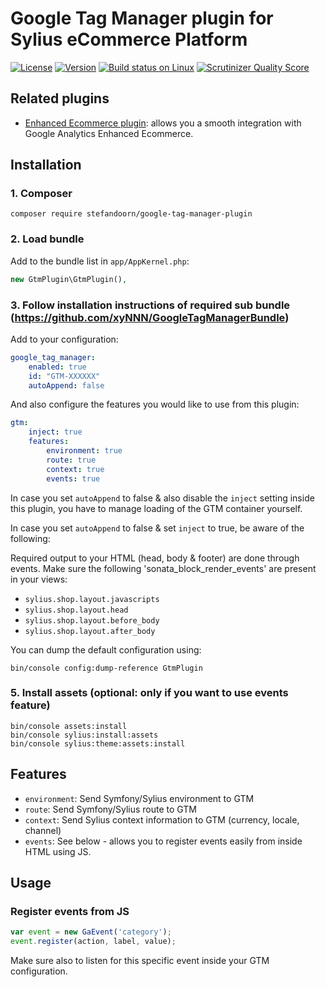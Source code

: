 # Google Tag Manager plugin for Sylius eCommerce Platform

[![License](https://img.shields.io/packagist/l/stefandoorn/google-tag-manager-plugin.svg)](https://packagist.org/packages/stefandoorn/google-tag-manager-plugin)
[![Version](https://img.shields.io/packagist/v/stefandoorn/google-tag-manager-plugin.svg)](https://packagist.org/packages/stefandoorn/google-tag-manager-plugin)
[![Build status on Linux](https://img.shields.io/travis/stefandoorn/google-tag-manager-plugin/master.svg)](http://travis-ci.org/stefandoorn/google-tag-manager-plugin)
[![Scrutinizer Quality Score](https://img.shields.io/scrutinizer/g/stefandoorn/google-tag-manager-plugin.svg)](https://scrutinizer-ci.com/g/stefandoorn/google-tag-manager-plugin/)

## Related plugins

* [Enhanced Ecommerce plugin](https://github.com/stefandoorn/google-tag-manager-enhanced-ecommerce-plugin): allows you a smooth integration with
  Google Analytics Enhanced Ecommerce.

## Installation

### 1. Composer

`composer require stefandoorn/google-tag-manager-plugin`

### 2. Load bundle

Add to the bundle list in `app/AppKernel.php`:

```php
new GtmPlugin\GtmPlugin(),
```

### 3. Follow installation instructions of required sub bundle (https://github.com/xyNNN/GoogleTagManagerBundle)

Add to your configuration:

```yaml
google_tag_manager:
    enabled: true
    id: "GTM-XXXXXX"
    autoAppend: false
```

And also configure the features you would like to use from this plugin:

```yaml
gtm:
    inject: true
    features:
        environment: true
        route: true
        context: true
        events: true
```

In case you set `autoAppend` to false & also disable the `inject` setting inside this plugin, you have to manage loading of the GTM container yourself.

In case you set `autoAppend` to false & set `inject` to true, be aware of the following:

Required output to your HTML (head, body & footer) are done through events. Make sure the following 'sonata_block_render_events' are present in your views:

* `sylius.shop.layout.javascripts`
* `sylius.shop.layout.head`
* `sylius.shop.layout.before_body`
* `sylius.shop.layout.after_body`

You can dump the default configuration using:

```
bin/console config:dump-reference GtmPlugin
```

### 5. Install assets (optional: only if you want to use events feature)

```
bin/console assets:install 
bin/console sylius:install:assets
bin/console sylius:theme:assets:install
```

## Features

* `environment`: Send Symfony/Sylius environment to GTM
* `route`: Send Symfony/Sylius route to GTM
* `context`: Send Sylius context information to GTM (currency, locale, channel)
* `events`: See below - allows you to register events easily from inside HTML using JS.

## Usage

### Register events from JS
 
```javascript
var event = new GaEvent('category');
event.register(action, label, value);
```

Make sure also to listen for this specific event inside your GTM configuration.
